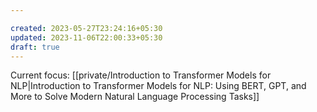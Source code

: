 ```yaml
---

created: 2023-05-27T23:24:16+05:30
updated: 2023-11-06T22:00:33+05:30
draft: true
---
```


Current focus: [[private/Introduction to Transformer Models for NLP|Introduction to Transformer Models for NLP: Using BERT, GPT, and More to Solve Modern Natural Language Processing Tasks]]


